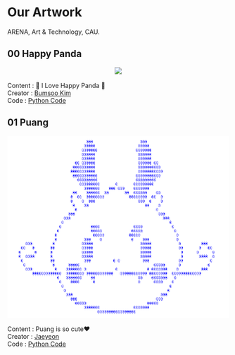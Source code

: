 # Our Artwork

ARENA, Art & Technology, CAU.

## 00 Happy Panda

<p align="center">
<img src="00-Happy-Panda/Happy-Panda.jpg">
</p>

Content : 🐼 I Love Happy Panda 🐼 <br>
Creator : [Bumsoo Kim](https://github.com/gh-BumsooKim) <br>
Code : [Python Code](00-Happy-Panda/Happy-Panda.py) <br>

## 01 Puang

<p align="center">
<img src="01-Puang/Puang.PNG">
</p>

Content : Puang is so cute❤ <br>
Creator : [Jaeyeon](https://github.com/Luna-Jaeyeon) <br>
Code : [Python Code](01-Puang/Puang.py) <br>
